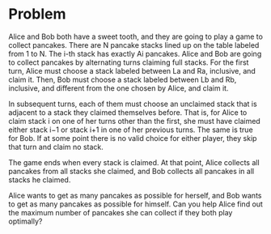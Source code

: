 # Problem

Alice and Bob both have a sweet tooth, and they are going to play a game to collect pancakes. There are N pancake stacks lined up on the table labeled from 1 to N. The i-th stack has exactly Ai pancakes. Alice and Bob are going to collect pancakes by alternating turns claiming full stacks. For the first turn, Alice must choose a stack labeled between La and Ra, inclusive, and claim it. Then, Bob must choose a stack labeled between Lb and Rb, inclusive, and different from the one chosen by Alice, and claim it.

In subsequent turns, each of them must choose an unclaimed stack that is adjacent to a stack they claimed themselves before. That is, for Alice to claim stack i on one of her turns other than the first, she must have claimed either stack i−1 or stack i+1 in one of her previous turns. The same is true for Bob. If at some point there is no valid choice for either player, they skip that turn and claim no stack.

The game ends when every stack is claimed. At that point, Alice collects all pancakes from all stacks she claimed, and Bob collects all pancakes in all stacks he claimed.

Alice wants to get as many pancakes as possible for herself, and Bob wants to get as many pancakes as possible for himself. Can you help Alice find out the maximum number of pancakes she can collect if they both play optimally?
